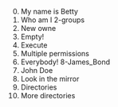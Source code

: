 0. My name is Betty
1. Who am I
2-groups
3. New owne
4. Empty!
5. Execute
6. Multiple permissions
7. Everybody!
8-James_Bond
9. John Doe
10. Look in the mirror
11. Directories
12. More directories
